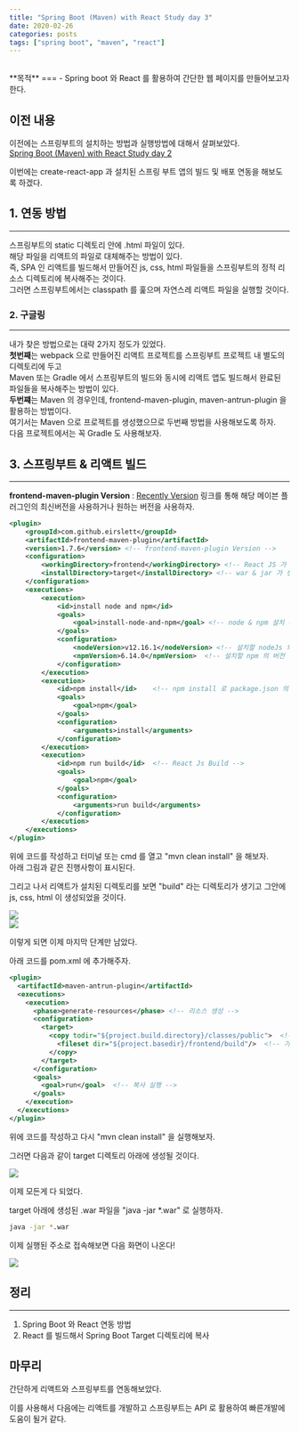 ```yaml
---
title: "Spring Boot (Maven) with React Study day 3"
date: 2020-02-26
categories: posts
tags: ["spring boot", "maven", "react"]
---
```

<br>
**목적**
===
- Spring boot 와 React 를 활용하여 간단한 웹 페이지를 만들어보고자 한다.

## **이전 내용**
이전에는 스프링부트의 설치하는 방법과 실행방법에 대해서 살펴보았다.
<br>
[Spring Boot (Maven) with React Study day 2](https://subji.github.io/posts/2020/02/14/react-with-spring-2)
<br>

이번에는 create-react-app 과 설치된 스프링 부트 앱의 빌드 및 배포 연동을 해보도록 하겠다.

## **1. 연동 방법**
---
스프링부트의 static 디렉토리 안에 .html 파일이 있다.   
해당 파일을 리액트의 파일로 대체해주는 방법이 있다.   
즉, SPA 인 리액트를 빌드해서 만들어진 js, css, html 파일들을 스프링부트의 정적 리소스 디렉토리에 복사해주는 것이다.   
그러면 스프링부트에서는 classpath 를 훑으며 자연스레 리액트 파일을 실행할 것이다.

### **2. 구글링**
---
내가 찾은 방법으로는 대략 2가지 정도가 있었다.   
**첫번째**는 webpack 으로 만들어진 리액트 프로젝트를 스프링부트 프로젝트 내 별도의 디렉토리에 두고    
Maven 또는 Gradle 에서 스프링부트의 빌드와 동시에 리액트 앱도 빌드해서 완료된 파일들을 복사해주는 방법이 있다.   
**두번쨰**는 Maven 의 경우인데, frontend-maven-plugin, maven-antrun-plugin 을 활용하는 방법이다.   
여기서는 Maven 으로 프로젝트를 생성했으므로 두번째 방법을 사용해보도록 하자.   
다음 프로젝트에서는 꼭 Gradle 도 사용해보자.

## **3. 스프링부트 & 리액트 빌드**
--- 
**frontend-maven-plugin Version** : [Recently Version](https://github.com/eirslett/frontend-maven-plugin) 링크를 통해 해당 메이븐 플러그인의 최신버전을 사용하거나 원하는 버전을 사용하자.
```xml
<plugin>
    <groupId>com.github.eirslett</groupId>
    <artifactId>frontend-maven-plugin</artifactId>
    <version>1.7.6</version> <!-- frontend-maven-plugin Version -->
    <configuration>
        <workingDirectory>frontend</workingDirectory> <!-- React JS 가 설치된 디렉토리 -->
        <installDirectory>target</installDirectory> <!-- war & jar 가 생성되는 메이븐 빌드의 타겟 디렉토리 -->
    </configuration>
    <executions>
        <execution>
            <id>install node and npm</id>
            <goals>
                <goal>install-node-and-npm</goal> <!-- node & npm 설치 -->
            </goals>
            <configuration>
                <nodeVersion>v12.16.1</nodeVersion> <!-- 설치할 nodeJs 의 버전 -->
                <npmVersion>6.14.0</npmVersion>  <!-- 설치할 npm 의 버전 -->
            </configuration>
        </execution>
        <execution>
            <id>npm install</id>    <!-- npm install 로 package.json 의 모듈을 설치한다. -->
            <goals>
                <goal>npm</goal>
            </goals>
            <configuration>
                <arguments>install</arguments>
            </configuration>
        </execution>
        <execution>
            <id>npm run build</id>  <!-- React Js Build -->
            <goals>
                <goal>npm</goal>
            </goals>
            <configuration>
                <arguments>run build</arguments>
            </configuration>
        </execution>
    </executions>
</plugin>
```
위에 코드를 작성하고 터미널 또는 cmd 를 열고 "mvn clean install" 을 해보자.   
아래 그림과 같은 진행사항이 표시된다.   

그리고 나서 리액트가 설치된 디렉토리를 보면 "build" 라는 디렉토리가 생기고 그안에 js, css, html 이 생성되었을 것이다.

<div style="width: 100%">
  <img src="https://subji.github.io/assets/images/202002261039-springwithreact.png">
</div>

<div style="width: 100%">
  <img src="https://subji.github.io/assets/images/202002261041-springwithreact.png">
</div>

이렇게 되면 이제 마지막 단계만 남았다.


아래 코드를 pom.xml 에 추가해주자.

```xml
<plugin>
  <artifactId>maven-antrun-plugin</artifactId>
  <executions>
    <execution>
      <phase>generate-resources</phase> <!-- 리소스 생성 -->
      <configuration>
        <target>
          <copy todir="${project.build.directory}/classes/public">  <!-- 복사할 디렉토리 설정 -->
            <fileset dir="${project.basedir}/frontend/build"/>  <!-- 가져올 디렉토리 및 파일 -->
          </copy>
        </target>
      </configuration>
      <goals>
        <goal>run</goal>  <!-- 복사 실행 -->
      </goals>
    </execution>
  </executions>
</plugin>
```
위에 코드를 작성하고 다시 "mvn clean install" 을 실행해보자.

그러면 다음과 같이 target 디렉토리 아래에 생성될 것이다.

<div style="width: 100%">
  <img src="https://subji.github.io/assets/images/202002261046-springwithreact.png">
</div>

이제 모든게 다 되었다.

target 아래에 생성된 .war 파일을 "java -jar *.war" 로 실행하자.

```sh
java -jar *.war
```

이제 실행된 주소로 접속해보면 다음 화면이 나온다!

<div style="width: 100%">
  <img src="https://subji.github.io/assets/images/202002261049-springwithreact.png">
</div>

## **정리**
---
1. Spring Boot 와 React 연동 방법
2. React 를 빌드해서 Spring Boot Target 디렉토리에 복사

## **마무리**
간단하게 리액트와 스프링부트를 연동해보았다.

이를 사용해서 다음에는 리액트를 개발하고 스프링부트는 API 로 활용하여 빠른개발에 도움이 될거 같다.